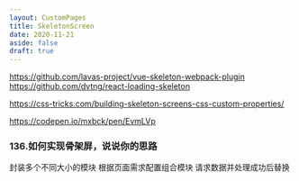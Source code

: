 ```yaml
---
layout: CustomPages
title: SkeletonScreen
date: 2020-11-21
aside: false
draft: true
---
```


https://github.com/lavas-project/vue-skeleton-webpack-plugin
https://github.com/dvtng/react-loading-skeleton

https://css-tricks.com/building-skeleton-screens-css-custom-properties/

https://codepen.io/mxbck/pen/EvmLVp

### 136.如何实现骨架屏，说说你的思路

封装多个不同大小的模块
根据页面需求配置组合模块
请求数据并处理成功后替换
